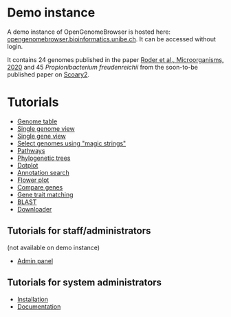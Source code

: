 <link rel="shortcut icon" type="image/svg+xml" href="/favicon.svg">

# Demo instance

A demo instance of OpenGenomeBrowser is hosted here: [opengenomebrowser.bioinformatics.unibe.ch](https://opengenomebrowser.bioinformatics.unibe.ch/).
It can be accessed without login.

It contains 24 genomes published in the paper [Roder et al., Microorganisms, 2020](https://www.mdpi.com/2076-2607/8/7/966)
and 45 _Propionibacterium freudenreichii_ from the soon-to-be published paper on [Scoary2](https://github.com/MrTomRod/scoary-2).

# Tutorials

- [Genome table](genomes.md)
- [Single genome view](genome.md)
- [Single gene view](gene.md)
- [Select genomes using "magic strings"](magic-strings.md)
- [Pathways](pathway.md)
- [Phylogenetic trees](trees.md)
- [Dotplot](dotplot.md)
- [Annotation search](annotation-search.md)
- [Flower plot](flower-plot.md)
- [Compare genes](compare-genes.md)
- [Gene trait matching](gene-trait-matching.md)
- [BLAST](blast.md)
- [Downloader](downloader.md)

## Tutorials for staff/administrators

(not available on demo instance)

- [Admin panel](../admin/index.md)

## Tutorials for system administrators

- [Installation](../installation.md)
- [Documentation](../documentation/index.md)
